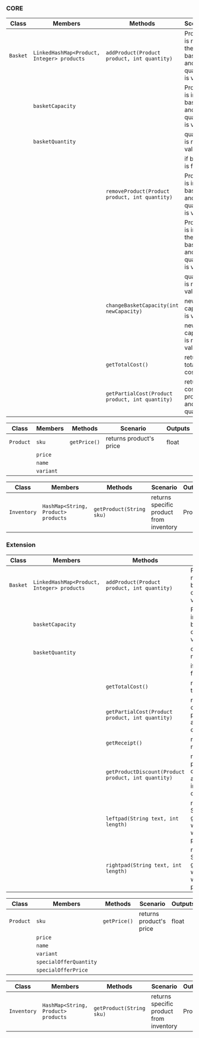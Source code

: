 ### CORE 
| Class    | Members                                    | Methods                                              | Scenario                                                   | Outputs |
|----------|--------------------------------------------|------------------------------------------------------|------------------------------------------------------------|---------|
| `Basket` | `LinkedHashMap<Product, Integer> products` | `addProduct(Product product, int quantity)`          | Product is not in the basket and quantity is valid         | true    |
|          | `basketCapacity`                           |                                                      | Product is in the basket and quantity is valid             | true    |
|          | `basketQuantity`                           |                                                      | quantity is not valid                                      | false   |
|          |                                            |                                                      | if basket is full                                          | false   |
|          |                                            | `removeProduct(Product product, int quantity)`       | Product is in the basket and quantity is valid             | true    |
|          |                                            |                                                      | Product is in not the basket and quantity is valid         | false   |
|          |                                            |                                                      | quantity is not valid                                      | false   |
|          |                                            | `changeBasketCapacity(int newCapacity)`              | new capacity is valid                                      | true    |
|          |                                            |                                                      | new capacity is not valid                                  | false   |
|          |                                            | `getTotalCost()`                                     | returns total cost                                         | float   |
|          |                                            | `getPartialCost(Product product, int quantity)`      | returns cost of product and quantity                       | float   |

| Class     | Members                | Methods       | Scenario                | Outputs |
|-----------|------------------------|---------------|-------------------------|---------|
| `Product` | `sku`                  | `getPrice()`  | returns product's price | float   |
|           | `price`                |               |                         |         |
|           | `name`                 |               |                         |         |
|           | `variant`              |               |                         |         |

| Class       | Members                             | Methods                   | Scenario                                   | Outputs  |
|-------------|-------------------------------------|---------------------------|--------------------------------------------|----------|
| `Inventory` | `HashMap<String, Product> products` | `getProduct(String sku)`  | returns specific product from inventory    | Product  |

### Extension
| Class    | Members                                    | Methods                                              | Scenario                                                   | Outputs |
|----------|--------------------------------------------|------------------------------------------------------|------------------------------------------------------------|---------|
| `Basket` | `LinkedHashMap<Product, Integer> products` | `addProduct(Product product, int quantity)`          | Product is not in the basket and quantity is valid         | true    |
|          | `basketCapacity`                           |                                                      | Product is in the basket and quantity is valid             | true    |
|          | `basketQuantity`                           |                                                      | quantity is not valid                                      | false   |
|          |                                            |                                                      | if basket is full                                          | false   |
|          |                                            | `getTotalCost()`                                     | returns total cost                                         | float   |
|          |                                            | `getPartialCost(Product product, int quantity)`      | returns cost of product and quantity                       | float   |
|          |                                            | `getReceipt()`                                       | returns receipt                                            | String  |
|          |                                            | `getProductDiscount(Product product, int quantity)`  | returns product discount amount including quantity         | float   |
|          |                                            | `leftpad(String text, int length)`                   | returns String with given width(filled with left padding)  | String  |
|          |                                            | `rightpad(String text, int length)`                  | returns String with given width(filled with right padding) | String  |

| Class     | Members                | Methods       | Scenario                | Outputs |
|-----------|------------------------|---------------|-------------------------|---------|
| `Product` | `sku`                  | `getPrice()`  | returns product's price | float   |
|           | `price`                |               |                         |         |
|           | `name`                 |               |                         |         |
|           | `variant`              |               |                         |         |
|           | `specialOfferQuantity` |               |                         |         |
|           | `specialOfferPrice`    |               |                         |         |

| Class       | Members                             | Methods                   | Scenario                                   | Outputs  |
|-------------|-------------------------------------|---------------------------|--------------------------------------------|----------|
| `Inventory` | `HashMap<String, Product> products` | `getProduct(String sku)`  | returns specific product from inventory    | Product  |